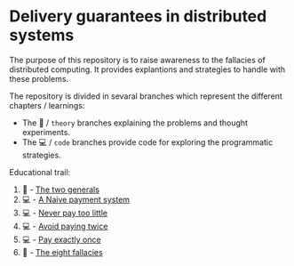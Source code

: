 # Delivery guarantees in distributed systems

The purpose of this repository is to raise awareness to the fallacies of distributed computing. It provides explantions and strategies to handle with these problems.

The repository is divided in sevaral branches which represent the different chapters / learnings:
- The :book: / `theory` branches explaining the problems and thought experiments. 
- The :computer: / `code` branches provide code for exploring the programmatic strategies.

Educational trail:
1. :book: - [The two generals](https://github.com/in-der-kothe/exactly-once-semantics/tree/theory/two-generals)
2. :computer: - [A Naive payment system](https://github.com/in-der-kothe/exactly-once-semantics/tree/code/naive-payment-system)
3. :computer: - [Never pay too little](https://github.com/in-der-kothe/exactly-once-semantics/tree/code/never-pay-too-little)
4. :computer: - [Avoid paying twice](https://github.com/in-der-kothe/exactly-once-semantics/tree/code/avoid-paying-twice)
5. :computer: - [Pay exactly once](https://github.com/in-der-kothe/exactly-once-semantics/tree/code/paying-exactly-once)
6. :book: - [The eight fallacies](https://github.com/in-der-kothe/exactly-once-semantics/tree/theory/fallacies)
